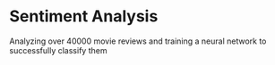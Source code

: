 # Sentiment Analysis
 Analyzing over 40000 movie reviews and training a neural network to successfully classify them
